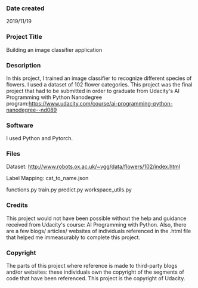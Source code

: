 ### Date created
2019/11/19

### Project Title
Building an image classifier application

### Description
In this project, I trained an image classifier to recognize different species of flowers. I used a dataset of 102 flower categories. This project was the final project that had to be submitted in order to graduate from Udacity's AI Programming with Python Nanodegree program:https://www.udacity.com/course/ai-programming-python-nanodegree--nd089

### Software
I used Python and Pytorch.

### Files
Dataset: http://www.robots.ox.ac.uk/~vgg/data/flowers/102/index.html

Label Mapping: cat_to_name.json

functions.py
train.py
predict.py
workspace_utils.py

### Credits
This project would not have been possible without the help and guidance received from Udacity's course: AI Programming with Python. Also, there are a few blogs/ articles/ websites of individuals referenced in the .html file that helped me immeasurably to complete this project.

### Copyright
The parts of this project where reference is made to third-party blogs and/or websites: these individuals own the copyright of the segments of code that have been referenced.  This project is the copyright of Udacity.
